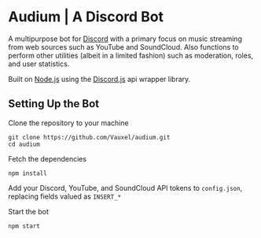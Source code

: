 # Audium | A Discord Bot
A multipurpose bot for [Discord](https://discordapp.com/) with a primary focus on music streaming from web sources such as YouTube and SoundCloud. Also functions to perform other utilities (albeit in a limited fashion) such as moderation, roles, and user statistics.

Built on [Node.js](https://nodejs.org) using the [Discord.js](https://discord.js.org) api wrapper library.

## Setting Up the Bot

Clone the repository to your machine
```
git clone https://github.com/Vauxel/audium.git
cd audium
```

Fetch the dependencies
```
npm install
```

Add your Discord, YouTube, and SoundCloud API tokens to `config.json`, replacing fields valued as `INSERT_*`

Start the bot
```
npm start
```
